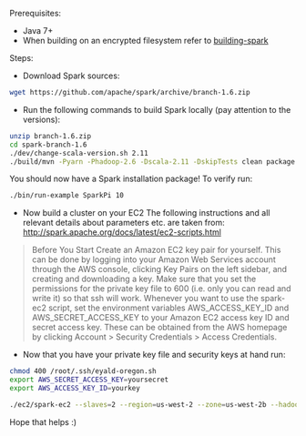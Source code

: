 
Prerequisites:  

- Java 7+
- When building on an encrypted filesystem refer to [building-spark](http://spark.apache.org/docs/latest/building-spark.html#building-with-buildmvn)

Steps:  

- Download Spark sources:  

```bash
wget https://github.com/apache/spark/archive/branch-1.6.zip
```

- Run the following commands to build Spark locally (pay attention to the versions):  

```bash
unzip branch-1.6.zip
cd spark-branch-1.6  
./dev/change-scala-version.sh 2.11
./build/mvn -Pyarn -Phadoop-2.6 -Dscala-2.11 -DskipTests clean package
```
  
You should now have a Spark installation package!
To verify run:

```bash
./bin/run-example SparkPi 10
```

- Now build a cluster on your EC2
The following instructions and all relevant details about parameters etc. are taken from: http://spark.apache.org/docs/latest/ec2-scripts.html 

>Before You Start
 Create an Amazon EC2 key pair for yourself. This can be done by logging into your Amazon Web Services account through the AWS console, clicking Key Pairs on the left sidebar, and creating and downloading a key. Make sure that you set the permissions for the private key file to 600 (i.e. only you can read and write it) so that ssh will work.
 Whenever you want to use the spark-ec2 script, set the environment variables AWS_ACCESS_KEY_ID and AWS_SECRET_ACCESS_KEY to your Amazon EC2 access key ID and secret access key. These can be obtained from the AWS homepage by clicking Account > Security Credentials > Access Credentials.

- Now that you have your private key file and security keys at hand run:

```bash
chmod 400 /root/.ssh/eyald-oregon.sh
export AWS_SECRET_ACCESS_KEY=yoursecret
export AWS_ACCESS_KEY_ID=yourkey

./ec2/spark-ec2 --slaves=2 --region=us-west-2 --zone=us-west-2b --hadoop-major-version=2 --key-pair=eyald-oregon --identity-file=/root/.ssh/eyald-oregon.sh launch spark-ed-cluster-1
```

Hope that helps :)